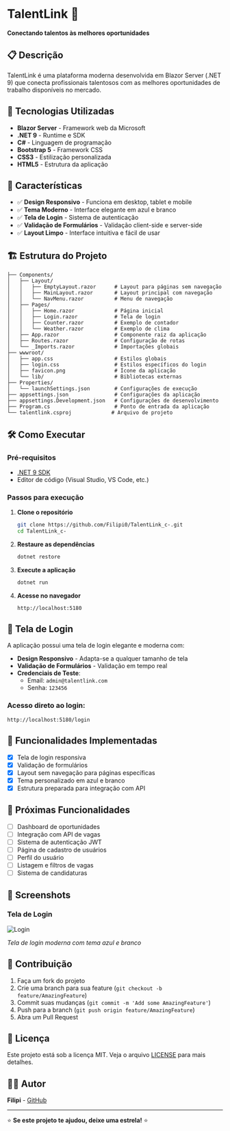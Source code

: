 # TalentLink 🔗

**Conectando talentos às melhores oportunidades**

## 📋 Descrição

TalentLink é uma plataforma moderna desenvolvida em Blazor Server (.NET 9) que conecta profissionais talentosos com as melhores oportunidades de trabalho disponíveis no mercado.

## 🚀 Tecnologias Utilizadas

- **Blazor Server** - Framework web da Microsoft
- **.NET 9** - Runtime e SDK
- **C#** - Linguagem de programação
- **Bootstrap 5** - Framework CSS
- **CSS3** - Estilização personalizada
- **HTML5** - Estrutura da aplicação

## 🎨 Características

- ✅ **Design Responsivo** - Funciona em desktop, tablet e mobile
- ✅ **Tema Moderno** - Interface elegante em azul e branco
- ✅ **Tela de Login** - Sistema de autenticação
- ✅ **Validação de Formulários** - Validação client-side e server-side
- ✅ **Layout Limpo** - Interface intuitiva e fácil de usar

## 🏗️ Estrutura do Projeto

```
├── Components/
│   ├── Layout/
│   │   ├── EmptyLayout.razor      # Layout para páginas sem navegação
│   │   ├── MainLayout.razor       # Layout principal com navegação
│   │   └── NavMenu.razor          # Menu de navegação
│   ├── Pages/
│   │   ├── Home.razor             # Página inicial
│   │   ├── Login.razor            # Tela de login
│   │   ├── Counter.razor          # Exemplo de contador
│   │   └── Weather.razor          # Exemplo de clima
│   ├── App.razor                  # Componente raiz da aplicação
│   ├── Routes.razor               # Configuração de rotas
│   └── _Imports.razor             # Importações globais
├── wwwroot/
│   ├── app.css                    # Estilos globais
│   ├── login.css                  # Estilos específicos do login
│   ├── favicon.png                # Ícone da aplicação
│   └── lib/                       # Bibliotecas externas
├── Properties/
│   └── launchSettings.json        # Configurações de execução
├── appsettings.json               # Configurações da aplicação
├── appsettings.Development.json   # Configurações de desenvolvimento
├── Program.cs                     # Ponto de entrada da aplicação
└── talentlink.csproj             # Arquivo de projeto
```

## 🛠️ Como Executar

### Pré-requisitos
- [.NET 9 SDK](https://dotnet.microsoft.com/download/dotnet/9.0)
- Editor de código (Visual Studio, VS Code, etc.)

### Passos para execução

1. **Clone o repositório**
   ```bash
   git clone https://github.com/Filipi0/TalentLink_c-.git
   cd TalentLink_c-
   ```

2. **Restaure as dependências**
   ```bash
   dotnet restore
   ```

3. **Execute a aplicação**
   ```bash
   dotnet run
   ```

4. **Acesse no navegador**
   ```
   http://localhost:5180
   ```

## 🔐 Tela de Login

A aplicação possui uma tela de login elegante e moderna com:

- **Design Responsivo** - Adapta-se a qualquer tamanho de tela
- **Validação de Formulários** - Validação em tempo real
- **Credenciais de Teste**:
  - Email: `admin@talentlink.com`
  - Senha: `123456`

### Acesso direto ao login:
```
http://localhost:5180/login
```

## 🎯 Funcionalidades Implementadas

- [x] Tela de login responsiva
- [x] Validação de formulários
- [x] Layout sem navegação para páginas específicas
- [x] Tema personalizado em azul e branco
- [x] Estrutura preparada para integração com API

## 🔮 Próximas Funcionalidades

- [ ] Dashboard de oportunidades
- [ ] Integração com API de vagas
- [ ] Sistema de autenticação JWT
- [ ] Página de cadastro de usuários
- [ ] Perfil do usuário
- [ ] Listagem e filtros de vagas
- [ ] Sistema de candidaturas

## 🎥 Screenshots

### Tela de Login
![Login](docs/login-screenshot.png)

*Tela de login moderna com tema azul e branco*

## 🤝 Contribuição

1. Faça um fork do projeto
2. Crie uma branch para sua feature (`git checkout -b feature/AmazingFeature`)
3. Commit suas mudanças (`git commit -m 'Add some AmazingFeature'`)
4. Push para a branch (`git push origin feature/AmazingFeature`)
5. Abra um Pull Request

## 📄 Licença

Este projeto está sob a licença MIT. Veja o arquivo [LICENSE](LICENSE) para mais detalhes.

## 👨‍💻 Autor

**Filipi** - [GitHub](https://github.com/Filipi0)

---

⭐ **Se este projeto te ajudou, deixe uma estrela!** ⭐
